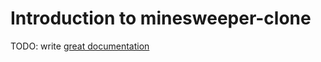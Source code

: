 # Introduction to minesweeper-clone

TODO: write [great documentation](http://jacobian.org/writing/great-documentation/what-to-write/)
